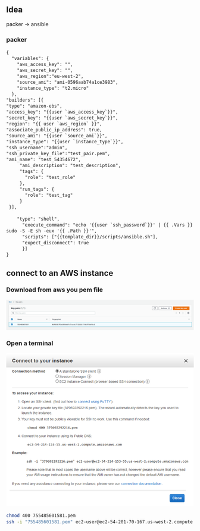 
## Idea
packer -> ansible

### packer 
```
{
  "variables": {
    "aws_access_key": "",
    "aws_secret_key": "",
    "aws_region":"eu-west-2",
    "source_ami": "ami-0596aab74a1ce3983",
    "instance_type": "t2.micro"
  },
"builders": [{
"type": "amazon-ebs",
"access_key": "{{user `aws_access_key`}}",
"secret_key": "{{user `aws_secret_key`}}",
"region": "{{ user `aws_region` }}",
"associate_public_ip_address": true,
"source_ami": "{{user `source_ami`}}",
"instance_type": "{{user `instance_type`}}",
"ssh_username":"admin",
"ssh_private_key_file":"test_pair.pem",
"ami_name": "test_54354672",
     "ami_description": "test_description", 
     "tags": {
       "role": "test_role"
     },
     "run_tags": {
       "role": "test_tag"
     }
 }],  

    "type": "shell",
      "execute_command": "echo '{{user `ssh_password`}}' | {{ .Vars }} sudo -S -E sh -eux '{{ .Path }}'",
      "scripts": ["{{template_dir}}/scripts/ansible.sh"],
      "expect_disconnect": true
      }]
}
```

## connect to an AWS instance
### Download from aws you pem file
![](https://raw.githubusercontent.com/SuperMarioOfficial/Build-your-own-vagrant.box/master/tutorials/data/1.PNG)
### Open a terminal
![](https://raw.githubusercontent.com/SuperMarioOfficial/Build-your-own-vagrant.box/master/tutorials/data/2.PNG)
``` bash
chmod 400 755485601581.pem
ssh -i "755485601581.pem" ec2-user@ec2-54-201-70-167.us-west-2.compute.amazonaws.com
```
